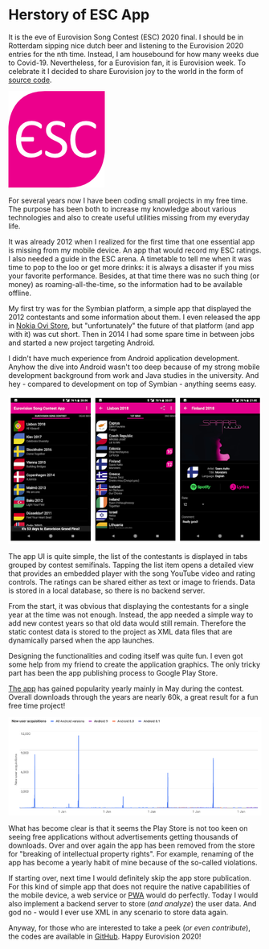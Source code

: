 # Herstory of ESC App

It is the eve of Eurovision Song Contest (ESC) 2020 final. I should be in Rotterdam sipping nice dutch beer and listening to the Eurovision 2020 entries for the nth time. Instead, I am housebound for how many weeks due to Covid-19. Nevertheless, for a Eurovision fan, it is Eurovision week. To celebrate it I decided to share Eurovision joy to the world in the form of [source code](https://github.com/lauravuo/escapp-android).

![App logo](../app/src/main/res/drawable-xxxhdpi/ic_launcher.png "App logo")

For several years now I have been coding small projects in my free time. The purpose has been both to increase my knowledge about various technologies and also to create useful utilities missing from my everyday life.

It was already 2012 when I realized for the first time that one essential app is missing from my mobile device. An app that would record my ESC ratings. I also needed a guide in the ESC arena. A timetable to tell me when it was time to pop to the loo or get more drinks: it is always a disaster if you miss your favorite performance. Besides, at that time there was no such thing (or money) as roaming-all-the-time, so the information had to be available offline.

My first try was for the Symbian platform, a simple app that displayed the 2012 contestants and some information about them. I even released the app in [Nokia Ovi Store](<https://en.wikipedia.org/wiki/Ovi_(Nokia)>), but "unfortunately" the future of that platform (and app with it) was cut short. Then in 2014 I had some spare time in between jobs and started a new project targeting Android.

I didn't have much experience from Android application development. Anyhow the dive into Android wasn't too deep because of my strong mobile development background from work and Java studies in the university. And hey - compared to development on top of Symbian - anything seems easy.

![App screenshots](./app-screenshots.png "App screenshots")

The app UI is quite simple, the list of the contestants is displayed in tabs grouped by contest semifinals. Tapping the list item opens a detailed view that provides an embedded player with the song YouTube video and rating controls. The ratings can be shared either as text or image to friends. Data is stored in a local database, so there is no backend server.

From the start, it was obvious that displaying the contestants for a single year at the time was not enough. Instead, the app needed a simple way to add new contest years so that old data would still remain. Therefore the static contest data is stored to the project as XML data files that are dynamically parsed when the app launches.

Designing the functionalities and coding itself was quite fun. I even got some help from my friend to create the application graphics. The only tricky part has been the app publishing process to Google Play Store.

[The app](https://play.google.com/store/apps/details?id=com.escapp) has gained popularity yearly mainly in May during the contest. Overall downloads through the years are nearly 60k, a great result for a fun free time project!

![Download stats](./app-stats.png "Download stats")

What has become clear is that it seems the Play Store is not too keen on seeing free applications without advertisements getting thousands of downloads. Over and over again the app has been removed from the store for "breaking of intellectual property rights". For example, renaming of the app has become a yearly habit of mine because of the so-called violations.

If starting over, next time I would definitely skip the app store publication. For this kind of simple app that does not require the native capabilities of the mobile device, a web service or [PWA](https://en.wikipedia.org/wiki/Progressive_web_application) would do perfectly. Today I would also implement a backend server to store (_and analyze_) the user data. And god no - would I ever use XML in any scenario to store data again.

Anyway, for those who are interested to take a peek (_or even contribute_), the codes are available in [GitHub](https://github.com/lauravuo/escapp-android). Happy Eurovision 2020!
